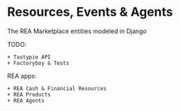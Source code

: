 Resources, Events & Agents
==========================

The REA Marketplace entities modeled in Django


TODO:

    + Tastypie API
    + Factoryboy & Tests

REA apps:

    + REA Cash & Financial Resources
    + REA Products
    + REA Agents